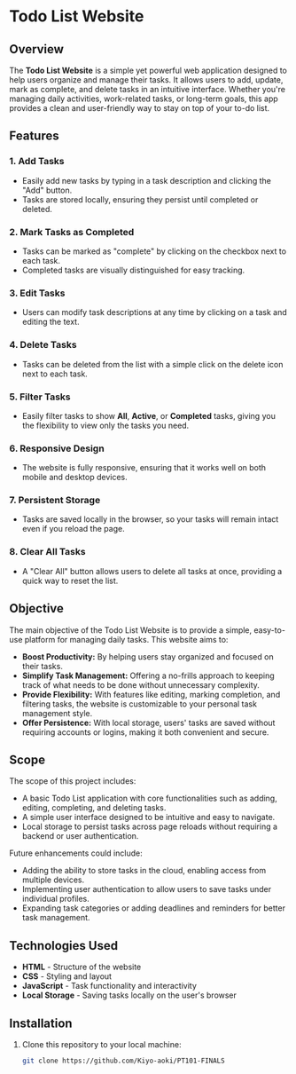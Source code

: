 # Todo List Website

## Overview

The **Todo List Website** is a simple yet powerful web application designed to help users organize and manage their tasks. It allows users to add, update, mark as complete, and delete tasks in an intuitive interface. Whether you're managing daily activities, work-related tasks, or long-term goals, this app provides a clean and user-friendly way to stay on top of your to-do list.

## Features

### 1. **Add Tasks**
   - Easily add new tasks by typing in a task description and clicking the "Add" button.
   - Tasks are stored locally, ensuring they persist until completed or deleted.

### 2. **Mark Tasks as Completed**
   - Tasks can be marked as "complete" by clicking on the checkbox next to each task.
   - Completed tasks are visually distinguished for easy tracking.

### 3. **Edit Tasks**
   - Users can modify task descriptions at any time by clicking on a task and editing the text.
   
### 4. **Delete Tasks**
   - Tasks can be deleted from the list with a simple click on the delete icon next to each task.

### 5. **Filter Tasks**
   - Easily filter tasks to show **All**, **Active**, or **Completed** tasks, giving you the flexibility to view only the tasks you need.

### 6. **Responsive Design**
   - The website is fully responsive, ensuring that it works well on both mobile and desktop devices.

### 7. **Persistent Storage**
   - Tasks are saved locally in the browser, so your tasks will remain intact even if you reload the page.

### 8. **Clear All Tasks**
   - A "Clear All" button allows users to delete all tasks at once, providing a quick way to reset the list.

## Objective

The main objective of the Todo List Website is to provide a simple, easy-to-use platform for managing daily tasks. This website aims to:

- **Boost Productivity:** By helping users stay organized and focused on their tasks.
- **Simplify Task Management:** Offering a no-frills approach to keeping track of what needs to be done without unnecessary complexity.
- **Provide Flexibility:** With features like editing, marking completion, and filtering tasks, the website is customizable to your personal task management style.
- **Offer Persistence:** With local storage, users' tasks are saved without requiring accounts or logins, making it both convenient and secure.

## Scope

The scope of this project includes:

- A basic Todo List application with core functionalities such as adding, editing, completing, and deleting tasks.
- A simple user interface designed to be intuitive and easy to navigate.
- Local storage to persist tasks across page reloads without requiring a backend or user authentication.

Future enhancements could include:

- Adding the ability to store tasks in the cloud, enabling access from multiple devices.
- Implementing user authentication to allow users to save tasks under individual profiles.
- Expanding task categories or adding deadlines and reminders for better task management.

## Technologies Used

- **HTML** - Structure of the website
- **CSS** - Styling and layout
- **JavaScript** - Task functionality and interactivity
- **Local Storage** - Saving tasks locally on the user's browser

## Installation

1. Clone this repository to your local machine:
   ```bash
   git clone https://github.com/Kiyo-aoki/PT101-FINALS
